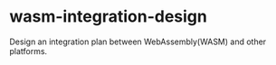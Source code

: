 # wasm-integration-design

Design an integration plan between WebAssembly(WASM) and other platforms.
